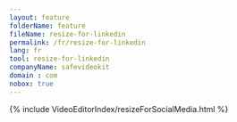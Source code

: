 ```yaml
---
layout: feature
folderName: feature
fileName: resize-for-linkedin
permalink: /fr/resize-for-linkedin
lang: fr
tool: resize-for-linkedin
companyName: safevideokit
domain : com
nobox: true
---
```


{% include VideoEditorIndex/resizeForSocialMedia.html %}

   